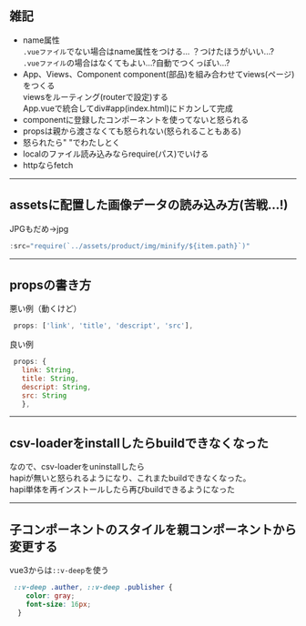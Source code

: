 ## 雑記
- name属性  
`.vueファイル`でない場合はname属性をつける... ？つけたほうがいい...?  
`.vueファイル`の場合はなくてもよい...?自動でつくっぽい...?
- App、Views、Component
component(部品)を組み合わせてviews(ページ)をつくる  
viewsをルーティング(routerで設定)する  
App.vueで統合してdiv#app(index.html)にドカンして完成
- componentに登録したコンポーネントを使ってないと怒られる
- propsは親から渡さなくても怒られない(怒られることもある)
- 怒られたら" "でわたしとく
- localのファイル読み込みならrequire(パス)でいける
- httpならfetch
***
## assetsに配置した画像データの読み込み方(苦戦...!)
JPGもだめ→jpg
```js  
:src="require(`../assets/product/img/minify/${item.path}`)"
```
***
## propsの書き方
悪い例（動くけど）
```js
 props: ['link', 'title', 'descript', 'src'],
 ```
良い例
 ```js
  props: {
    link: String,
    title: String,
    descript: String,
    src: String
    },
```
***
## csv-loaderをinstallしたらbuildできなくなった
なので、csv-loaderをuninstallしたら  
hapiが無いと怒られるようになり、これまたbuildできなくなった。  
hapi単体を再インストールしたら再びbuildできるようになった
***
## 子コンポーネントのスタイルを親コンポーネントから変更する
vue3からは`::v-deep`を使う
```css
 ::v-deep .auther, ::v-deep .publisher {
    color: gray;
    font-size: 16px;
  }
```